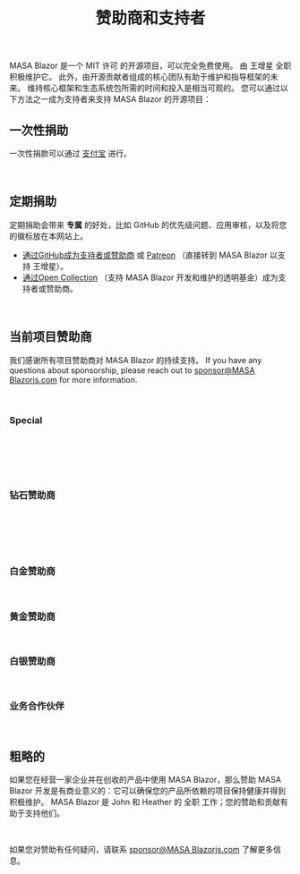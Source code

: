 ﻿---
order: 1
title: 赞助商和支持者
---

MASA Blazor 是一个 MIT 许可 的开源项目，可以完全免费使用。 由 王增星 全职积极维护它。 此外，由开源贡献者组成的核心团队有助于维护和指导框架的未来。 维持核心框架和生态系统包所需的时间和投入是相当可观的。 您可以通过以下方法之一成为支持者来支持 MASA Blazor 的开源项目：

## 一次性捐助

一次性捐款可以通过 [支付宝]() 进行。

<br>

## 定期捐助

定期捐助会带来 **专属** 的好处，比如 GitHub 的优先级问题、应用审核，以及将您的徽标放在本网站上。

- [通过GitHub成为支持者或赞助商]() 或 [Patreon]() （直接转到 MASA Blazor 以支持 王增星）。
- [通过Open Collection]() （支持 MASA Blazor 开发和维护的透明基金）成为支持者或赞助商。

<br>

## 当前项目赞助商

我们感谢所有项目赞助商对 MASA Blazor 的持续支持。 If you have any questions about sponsorship, please reach out to [sponsor@MASA Blazorjs.com]() for more information.

<br>

### Special

<div class="row m-sponsors row--dense align-center">
    <div class="col col-auto">
        <a tabindex="0" href="https://www.qomplx.com/" target="_blank" class="d-inline-block px-2 py-1 m-card m-card--flat m-card--link m-sheet theme--light rounded transparent" aria-label="QOMPLX" rel="noopener">
            <div aria-label="QOMPLX" role="img" class="m-image m-responsive d-inline-block theme--light" style="max-height: 64px; width: 212px;">
                <div class="m-responsive__sizer" style="padding-bottom: 26.2346%;"></div>
                <div class="m-image__image m-image__image--contain" style="background-image: url(https://img-cdn.lonsid.co/image/www/img/logo_g_2.png); background-position: center center;"></div>
                <div class="m-responsive__content" style="width: 648px;"></div>
            </div>
        </a>
    </div>
</div>

<br>

### 钻石赞助商

<div class="row m-sponsors row--dense align-center">
    <div class="col col-auto">
        <a tabindex="0" href="https://www.qomplx.com/" target="_blank" class="d-inline-block px-2 py-1 m-card m-card--flat m-card--link m-sheet theme--light rounded transparent" aria-label="QOMPLX" rel="noopener">
            <div aria-label="QOMPLX" role="img" class="m-image m-responsive d-inline-block theme--light" style="max-height: 64px; width: 212px;">
                <div class="m-responsive__sizer" style="padding-bottom: 26.2346%;"></div>
                <div class="m-image__image m-image__image--contain" style="background-image: url(https://img-cdn.lonsid.co/image/www/img/logo_g_2.png); background-position: center center;"></div>
                <div class="m-responsive__content" style="width: 648px;"></div>
            </div>
        </a>
    </div>
</div>

<br>

### 白金赞助商

<br>

### 黄金赞助商

<br>

### 白银赞助商

<br>

### 业务合作伙伴

<br>

## 粗略的

如果您在经营一家企业并在创收的产品中使用 MASA Blazor，那么赞助 MASA Blazor 开发是有商业意义的：它可以确保您的产品所依赖的项目保持健康并得到积极维护。 MASA Blazor 是 John 和 Heather 的 全职 工作；您的赞助和贡献有助于支持他们。

<br>

如果您对赞助有任何疑问，请联系 [sponsor@MASA Blazorjs.com]() 了解更多信息。